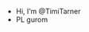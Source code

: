 - Hi, I’m @TimiTarner
- PL gurom

<!---
TimiTarner/TimiTarner is a ✨ special ✨ repository because its `README.md` (this file) appears on your GitHub profile.
You can click the Preview link to take a look at your changes.
--->
